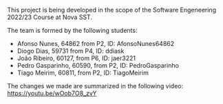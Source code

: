 This project is being developed in the scope of the Software Engeneering 2022/23 Course at Nova SST.

The team is formed by the following students:
- Afonso Nunes, 64862 from P2, ID: AfonsoNunes64862
- Diogo Dias, 59731 from P4, ID: ddiask
- João Ribeiro, 60127, from P6, ID: jaer3221
- Pedro Gasparinho, 60590, from P2, ID: PedroGasparinho
- Tiago Meirim, 60811, from P2, ID: TiagoMeirim

The changes we made are summarized in the following video:
https://youtu.be/wOob7O8_zvY
